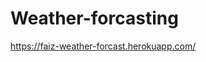 # Weather-forcasting
<a href="https://faiz-weather-forcast.herokuapp.com/">https://faiz-weather-forcast.herokuapp.com/</a>

